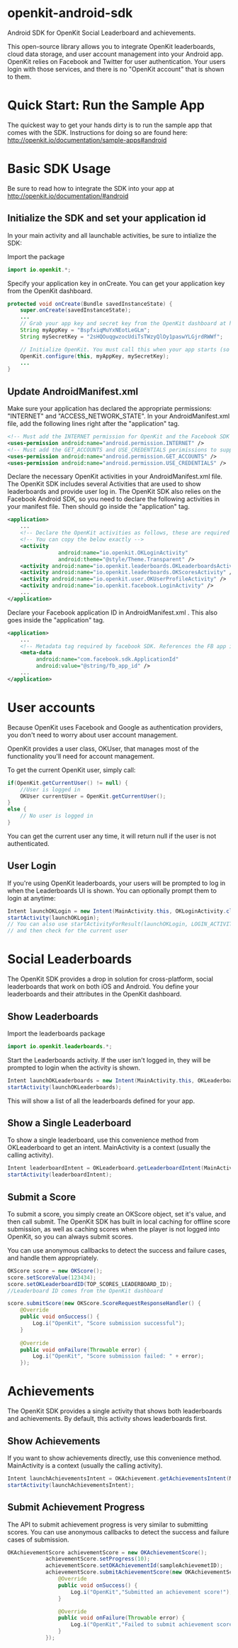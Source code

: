 openkit-android-sdk
===================

Android SDK for OpenKit Social Leaderboard and achievements.

This open-source library allows you to integrate OpenKit leaderboards, cloud
data storage, and user account management into your Android app.  OpenKit
relies on Facebook and Twitter for user authentication. Your users login with
those services, and there is no "OpenKit account" that is shown to them. 


Quick Start: Run the Sample App
===============================

The quickest way to get your hands dirty is to run the sample app that comes
with the SDK.  Instructions for doing so are found here: http://openkit.io/documentation/sample-apps#android


Basic SDK Usage
=================

Be sure to read how to integrate the SDK into
your app at http://openkit.io/documentation/#android


Initialize the SDK and set your application id
----------------------------------------------
In your main activity and all launchable activities, be sure to intialize the SDK:

Import the package
```java
import io.openkit.*;
```

Specify your application key in onCreate. You can get your application key from the OpenKit dashboard.
```java
protected void onCreate(Bundle savedInstanceState) {
	super.onCreate(savedInstanceState);
	...
	// Grab your app key and secret key from the OpenKit dashboard at http://developer.openkit.io/
	String myAppKey = "BspfxiqMuYxNEotLeGLm";
	String mySecretKey = "2sHQOuqgwzocUdiTsTWzyQlOy1paswYLGjrdRWWf";

	// Initialize OpenKit. You must call this when your app starts (so we call it in onCreate in our MainActivity)
	OpenKit.configure(this, myAppKey, mySecretKey);
	...
}
```

Update AndroidManifest.xml
--------------------------

Make sure your application has declared the appropriate permissions: "INTERNET" and "ACCESS_NETWORK_STATE". In your AndroidManifest.xml file, add the following lines right after the "application" tag.

```xml
<!-- Must add the INTERNET permission for OpenKit and the Facebook SDK to Work -->
<uses-permission android:name="android.permission.INTERNET" />
<!-- Must add the GET_ACCOUNTS and USE_CREDENTIALS perimissions to support Google auth -->
<uses-permission android:name="android.permission.GET_ACCOUNTS" />
<uses-permission android:name="android.permission.USE_CREDENTIALS" />
```

Declare the necessary OpenKit activities in your AndroidManifest.xml file. The OpenKit SDK includes several Activities that are used to show leaderboards and provide user log in. The OpenKit SDK also relies on the Facebook Android SDK, so you need to declare the following activities in your manifest file. Then should go inside the "application" tag.

```xml
<application>
	...
	<!-- Declare the OpenKit activities as follows, these are required for OpenKit login and to show leaderboards -->
	<!-- You can copy the below exactly -->
	<activity
	            android:name="io.openkit.OKLoginActivity"
	            android:theme="@style/Theme.Transparent" />
	<activity android:name="io.openkit.leaderboards.OKLeaderboardsActivity" />
	<activity android:name="io.openkit.leaderboards.OKScoresActivity" />
	<activity android:name="io.openkit.user.OKUserProfileActivity" />
	<activity android:name="io.openkit.facebook.LoginActivity" />
	...
</application>
```

Declare your Facebook application ID in AndroidManifest.xml . This also goes inside the "application" tag.
```xml 
<application>
	...
	<!-- Metadata tag required by facebook SDK. References the FB app id stored in strings -->
    <meta-data
         android:name="com.facebook.sdk.ApplicationId"
         android:value="@string/fb_app_id" />
	...
</application>
```


User accounts
==============
Because OpenKit uses Facebook and Google as authentication providers, you don't need to worry about user account management.

OpenKit provides a user class, OKUser, that manages most of the functionality you'll need for account management. 

To get the current OpenKit user, simply call:

```java
if(OpenKit.getCurrentUser() != null) {
	//User is logged in
	OKUser currentUser = OpenKit.getCurrentUser();
}
else {
	// No user is logged in
}
```
You can get the current user any time, it will return null if the user is not authenticated. 

User Login
----------

If you're using OpenKit leaderboards, your users will be prompted to log in when the Leaderboards UI is shown. You can optionally prompt them to login at anytime:

```java
Intent launchOKLogin = new Intent(MainActivity.this, OKLoginActivity.class);
startActivity(launchOKLogin);
// You can also use startActivityForResult(launchOKLogin, LOGIN_ACTIVITY_RESULT_CODE);
// and then check for the current user
```


Social Leaderboards
===================
The OpenKit SDK provides a drop in solution for cross-platform, social leaderboards that work on both iOS and Android. You define your leaderboards and their attributes in the OpenKit dashboard.

Show Leaderboards
------------------
Import the leaderboards package

```java
import io.openkit.leaderboards.*;
```

Start the Leaderboards activity. If the user isn't logged in, they will be prompted to login when the activity is shown.
```java
Intent launchOKLeaderboards = new Intent(MainActivity.this, OKLeaderboardsActivity.class);
startActivity(launchOKLeaderboards);
```

This will show a list of all the leaderboards defined for your app.

Show a Single Leaderboard
-------------------------

To show  a single leaderboard, use this convenience method from OKLeaderboard to get an intent. MainActivity is a context (usually the calling activity).

```java
Intent leaderboardIntent = OKLeaderboard.getLeaderboardIntent(MainActivity.this,leaderboardID);
startActivity(leaderboardIntent);
```

Submit a Score
--------------
To submit a score, you simply create an OKScore object, set it's value, and then call submit. The OpenKit SDK has built in local caching for offline score submission, as well as caching scores when the player is not logged into OpenKit, so you can always submit scores. 

You can use anonymous callbacks to detect the success and failure cases, and handle them appropriately. 

```java
OKScore score = new OKScore();
score.setScoreValue(123434); 
score.setOKLeaderboardID(TOP_SCORES_LEADERBOARD_ID); 
//Leaderboard ID comes from the OpenKit dashboard

score.submitScore(new OKScore.ScoreRequestResponseHandler() {
	@Override
	public void onSuccess() {
		Log.i("OpenKit", "Score submission successful");
	}
	
	@Override
	public void onFailure(Throwable error) {
		Log.i("OpenKit", "Score submission failed: " + error);
	});
```


Achievements
============
The OpenKit SDK provides a single activity that shows both leaderboards and achievements. By default, this activity shows leaderboards first.

Show Achievements
------------------
If you want to show achievements directly, use this convenience method. MainActivity is a context (usually the calling activity).

```java
Intent launchAchievementsIntent = OKAchievement.getAchievementsIntent(MainActivity.this);
startActivity(launchAchievementsIntent);
```

Submit Achievement Progress
----------------------------
The API to submit achievement progress is very similar to submitting scores. You can use anonymous callbacks to detect the success and failure cases of submission.


```java
OKAchievementScore achievementScore = new OKAchievementScore();
			achievementScore.setProgress(10);
			achievementScore.setOKAchievementId(sampleAchievemetID);
			achievementScore.submitAchievementScore(new OKAchievementScore.AchievementScoreRequestResponseHandler() {
				@Override
				public void onSuccess() {
					Log.i("OpenKit","Submitted an achievement score!");
				}

				@Override
				public void onFailure(Throwable error) {
					Log.i("OpenKit","Failed to submit achievement score.");
				}
			});
```
